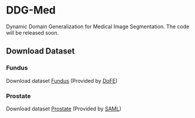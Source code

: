 # DDG-Med
Dynamic Domain Generalization for Medical Image Segmentation. The code will be released soon.

## Download Dataset
### Fundus 
Download dataset [Fundus](https://drive.google.com/file/d/1p33nsWQaiZMAgsruDoJLyatoq5XAH-TH/view) (Provided by [DoFE](https://liuquande.github.io/SAML/))
### Prostate
Download dataset [Prostate](https://drive.google.com/file/d/1-SCjNklFEAq7MlBwcw2ZNR179JqlOubL/view) (Provided by [SAML](https://liuquande.github.io/SAML/))
